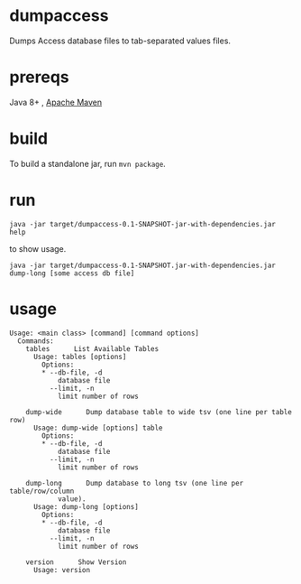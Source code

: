 # dumpaccess

Dumps Access database files to tab-separated values files. 

# prereqs

Java 8+ , [Apache Maven](https://maven.apache.org) 

# build

To build a standalone jar, run ```mvn package```.


# run

```java -jar target/dumpaccess-0.1-SNAPSHOT-jar-with-dependencies.jar help```

to show usage. 

```java -jar target/dumpaccess-0.1-SNAPSHOT.jar-with-dependencies.jar dump-long [some access db file]```



# usage

```
Usage: <main class> [command] [command options]
  Commands:
    tables      List Available Tables
      Usage: tables [options]
        Options:
        * --db-file, -d
            database file
          --limit, -n
            limit number of rows

    dump-wide      Dump database table to wide tsv (one line per table row)
      Usage: dump-wide [options] table
        Options:
        * --db-file, -d
            database file
          --limit, -n
            limit number of rows

    dump-long      Dump database to long tsv (one line per table/row/column
            value).
      Usage: dump-long [options]
        Options:
        * --db-file, -d
            database file
          --limit, -n
            limit number of rows

    version      Show Version
      Usage: version

```
